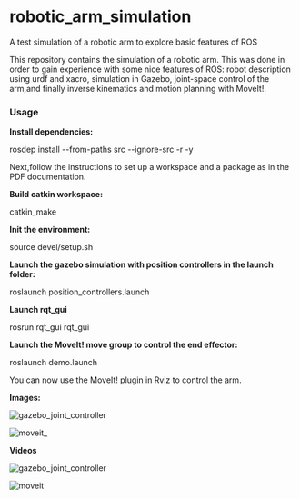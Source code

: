 # robotic_arm_simulation
A test simulation of a robotic arm to explore basic features of ROS

This repository contains the simulation of a robotic arm. This was done in order to gain experience with some nice features of ROS: robot description using urdf and xacro, simulation in Gazebo, joint-space control of the arm,and finally inverse kinematics and motion planning with MoveIt!.

### **Usage**

**Install dependencies:**

rosdep install --from-paths src --ignore-src -r -y

Next,follow the instructions to set up a workspace and a package as in the PDF documentation. 

**Build catkin workspace:**

catkin_make

**Init the environment:**

source devel/setup.sh

**Launch the gazebo simulation with position controllers in the launch folder:**

roslaunch position_controllers.launch

**Launch rqt_gui**

rosrun rqt_gui rqt_gui

**Launch the MoveIt! move group to control the end effector:**

roslaunch demo.launch 

You can now use the MoveIt! plugin in Rviz to control the arm.

**Images:**

![gazebo_joint_controller](https://user-images.githubusercontent.com/44526371/47739612-be90c380-dc9b-11e8-8d33-499090547f85.png)


![moveit_](https://user-images.githubusercontent.com/44526371/47739618-c3557780-dc9b-11e8-999a-fca53b56f143.png)

**Videos**

![gazebo_joint_controller](https://user-images.githubusercontent.com/44526371/47739582-af117a80-dc9b-11e8-9cb8-64dd14c14351.gif)

![moveit](https://user-images.githubusercontent.com/44526371/47739593-b6388880-dc9b-11e8-8f9a-56ecc2e2b8f4.gif)


